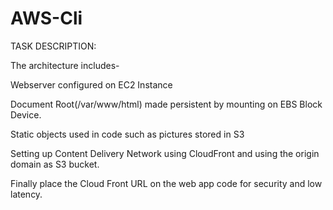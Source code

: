 # AWS-Cli

 TASK DESCRIPTION:
 
 The architecture includes- 

 Webserver configured on EC2 Instance

 Document Root(/var/www/html) made persistent by mounting on EBS Block Device.

 Static objects used in code such as pictures stored in S3

 Setting up Content Delivery Network using CloudFront and using the origin domain as S3 bucket. 

 Finally place the Cloud Front URL on the web app code for security and low latency.
